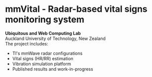 # mmVital - Radar-based vital signs monitoring system
<b>Ubiquitous and Web Computing Lab</b><br>
Auckland University of Technology, New Zealand <br>
The project includes: <br>
<ul>
<li> TI's mmWave radar configurations </li>
<li> Vital signs (HR/RR) estimation </li>
<li> Vibration simulation platform </li>
<li> Published results and work-in-progress </li>
</ul>
